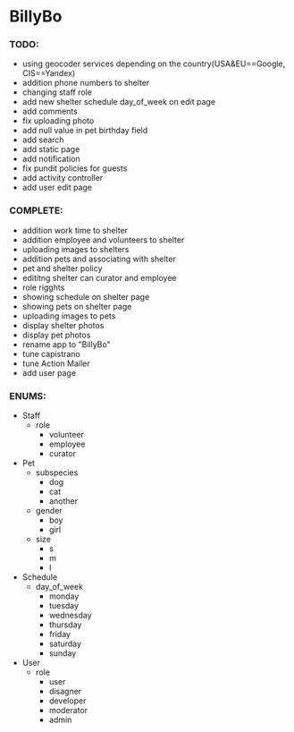 # BillyBo

### TODO:
- using geocoder services depending on the country(USA&EU==Google, CIS==Yandex)
- addition phone numbers to shelter
- changing staff role
- add new shelter schedule day_of_week on edit page
- add comments
- fix uploading photo
- add null value in pet birthday field
- add search
- add static page
- add notification
- fix pundit policies for guests
- add activity controller
- add user edit page

### COMPLETE:
- addition work time to shelter
- addition employee and volunteers to shelter
- uploading images to shelters
- addition pets and associating with shelter
- pet and shelter policy
- edititng shelter can curator and employee
- role rigghts
- showing schedule on shelter page
- showing pets on shelter page
- uploading images to pets
- display shelter photos
- display pet photos
- rename app to "BillyBo"
- tune capistrano
- tune Action Mailer
- add user page

### ENUMS:
- Staff
  - role
    - volunteer
    - employee
    - curator
 - Pet
   - subspecies
     - dog
     - cat
     - another
   - gender
     - boy
     - girl
   - size
     - s
     - m
     - l
- Schedule
  - day_of_week
    - monday
    - tuesday
    - wednesday
    - thursday
    - friday
    - saturday
    - sunday
- User
  - role
    - user
    - disagner
    - developer
    - moderator
    - admin